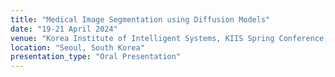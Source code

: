 ```yaml
---
title: "Medical Image Segmentation using Diffusion Models"
date: "19-21 April 2024"
venue: "Korea Institute of Intelligent Systems, KIIS Spring Conference, 2024"
location: "Seoul, South Korea"
presentation_type: "Oral Presentation"
---
```


